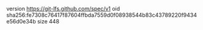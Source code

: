 version https://git-lfs.github.com/spec/v1
oid sha256:fe7308c76417f87604ffbda7559d0f08938544b83c43789220f9434e56d0e34b
size 448
